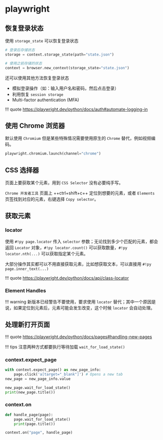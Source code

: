 # playwright

## 恢复登录状态

使用 `storage_state` 可以恢复登录状态

``` py
# 登录后存储状态
storage = context.storage_state(path="state.json")

# 使用之前存储的状态
context = browser.new_context(storage_state="state.json")
```

还可以使用其他方法恢复登录状态

- 模拟登录操作（如：输入用户名和密码，然后点击登录）
- 利用恢复 `session storage` 
- Multi-factor authentication (MFA) 

!!! quote
    <https://playwright.dev/python/docs/auth#automate-logging-in>



## 使用 Chrome 浏览器

默认使用 `Chromium` 但是某些特殊情况需要使用原生的 `Chrome` 替代，例如视频编码。

``` py
playwright.chromium.launch(channel="chrome")
```


## CSS 选择器

页面上要获取某个元素，用到 `CSS Selector` 没有必要纯手写。

`Chrome 开发者工具` 页面上 ++ctrl+shift+c++ 定位到想要的元素，或者 `Elements` 页签找到对应的元素，右键选择 `Copy selector`。


## 获取元素

### locator

使用 `#!py page.locator` 传入 `selector` 参数；无论找到多少个匹配的元素，都会返回 `Locator` 对象，`#!py locator.count()` 可以获取数量，`#!py locator.nth(...)` 可以获取指定某个元素。

大部分操作其实都可以不用直接获取元素，比如想获取文本，可以直接用 `#!py page.inner_text(...)`

!!! quote
    <https://playwright.dev/python/docs/api/class-locator>

### Element Handles

!!! warning
    新版本已经警告不要使用，要求使用 `locator` 替代；其中一个原因是说，如果定位到元素后，元素可能会发生改变，这个时候 `locator` 会自动处理。


## 处理新打开页面

!!! quote
    <https://playwright.dev/python/docs/pages#handling-new-pages>

!!! tips
    注意两种方式都要执行等待加载 `wait_for_load_state()`

### context.expect_page

``` py
with context.expect_page() as new_page_info:
    page.click('a[target="_blank"]') # Opens a new tab
new_page = new_page_info.value

new_page.wait_for_load_state()
print(new_page.title())
```

### context.on

``` py
def handle_page(page):
    page.wait_for_load_state()
    print(page.title())

context.on("page", handle_page)
```